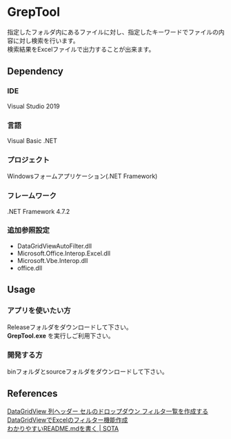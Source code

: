 # GrepTool
指定したフォルダ内にあるファイルに対し、指定したキーワードでファイルの内容に対し検索を行います。<br>
検索結果をExcelファイルで出力することが出来ます。

## Dependency
### IDE
Visual Studio 2019
### 言語
Visual Basic .NET
### プロジェクト
Windowsフォームアプリケーション(.NET Framework)
### フレームワーク
.NET Framework 4.7.2
### 追加参照設定
 - DataGridViewAutoFilter.dll
 - Microsoft.Office.Interop.Excel.dll
 - Microsoft.Vbe.Interop.dll
 - office.dll
 
## Usage
### アプリを使いたい方
Releaseフォルダをダウンロードして下さい。<br>
**GrepTool.exe** を実行しご利用下さい。
### 開発する方
binフォルダとsourceフォルダをダウンロードして下さい。
 
## References
[DataGridView 列ヘッダー セルのドロップダウン フィルタ一覧を作成する](https://memo-c-sharp.blogspot.com/2015/09/datagridview.html)<br>
[DataGridViewでExcelのフィルター機能作成](https://umedarc.wordpress.com/2015/02/09/datagridview%E3%81%A7excel%E3%81%AE%E3%83%95%E3%82%A3%E3%83%AB%E3%82%BF%E3%83%BC%E6%A9%9F%E8%83%BD%E4%BD%9C%E6%88%90/)<br>
[わかりやすいREADME.mdを書く | SOTA](https://deeeet.com/writing/2014/07/31/readme/)<br>
